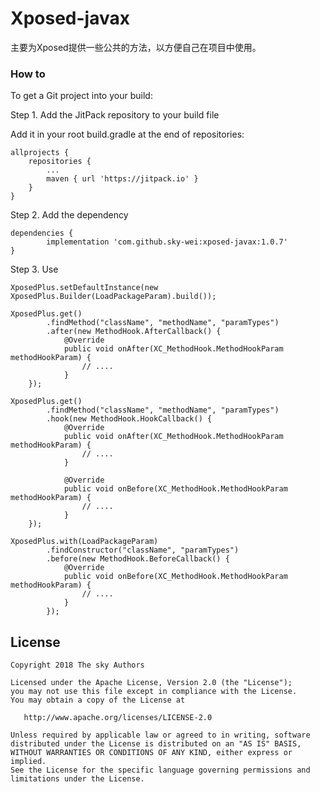 # Xposed-javax

主要为Xposed提供一些公共的方法，以方便自己在项目中使用。

### How to

To get a Git project into your build:

Step 1. Add the JitPack repository to your build file

Add it in your root build.gradle at the end of repositories:

```
allprojects {
    repositories {
        ...
        maven { url 'https://jitpack.io' }
    }
}
```

Step 2. Add the dependency

```
dependencies {
        implementation 'com.github.sky-wei:xposed-javax:1.0.7'
}
```

Step 3. Use

```
XposedPlus.setDefaultInstance(new XposedPlus.Builder(LoadPackageParam).build());

XposedPlus.get()
        .findMethod("className", "methodName", "paramTypes")
        .after(new MethodHook.AfterCallback() {
            @Override
            public void onAfter(XC_MethodHook.MethodHookParam methodHookParam) {
                // ....
            }
    }); 
    
XposedPlus.get()
        .findMethod("className", "methodName", "paramTypes")
        .hook(new MethodHook.HookCallback() {
            @Override
            public void onAfter(XC_MethodHook.MethodHookParam methodHookParam) {
                // ....
            }

            @Override
            public void onBefore(XC_MethodHook.MethodHookParam methodHookParam) {
                // ....
            }
    });  
    
XposedPlus.with(LoadPackageParam)
        .findConstructor("className", "paramTypes")
        .before(new MethodHook.BeforeCallback() {
            @Override
            public void onBefore(XC_MethodHook.MethodHookParam methodHookParam) {
                // ....
            }
        });       
```



## License

    Copyright 2018 The sky Authors

    Licensed under the Apache License, Version 2.0 (the "License");
    you may not use this file except in compliance with the License.
    You may obtain a copy of the License at

       http://www.apache.org/licenses/LICENSE-2.0

    Unless required by applicable law or agreed to in writing, software
    distributed under the License is distributed on an "AS IS" BASIS,
    WITHOUT WARRANTIES OR CONDITIONS OF ANY KIND, either express or implied.
    See the License for the specific language governing permissions and
    limitations under the License.